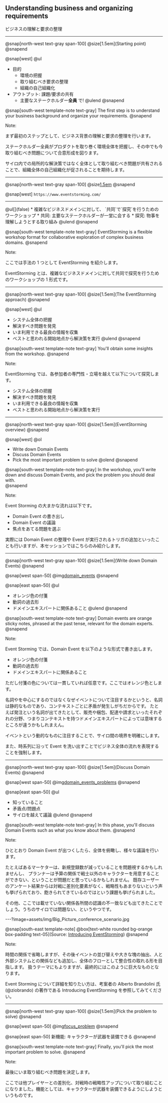 ## Understanding business and organizing requirements

ビジネスの理解と要求の整理

---

@snap[north-west text-gray span-100]
@size[1.5em](Starting point)
@snapend

@snap[west]
@ul[](false)
* 目的
    * 環境の把握
    * 取り組むべき要求の整理
    * 組織の自己組織化 
* アウトプット: 課題/要求の共有
    * 主要なステークホルダー**全員** で!
@ulend
@snapend

@snap[south-west template-note text-gray]
The first step is to understand your business background and organize your requirements.
@snapend

Note:

まず最初のステップとして、ビジネス背景の理解と要求の整理を行います。

ステークホルダー全員がプロダクトを取り巻く環境全体を把握し、その中でも今取り組むべき問題について合意形成を図ります。

サイロ内での局所的な解決策ではなく全体として取り組むべき問題が共有されることで、組織全体の自己組織化が促されることを期待します。

---

@snap[north-west text-gray span-100]
@size[1.5em](EventStorming)
@snapend

@snap[west]
`https://www.eventstorming.com/`
<hr/>
@ul[](false)
* 複雑なビジネスドメインに対して、
  `共同`で`探究`を行うためのワークショップ
    * 共同: 主要なステークホルダーが一堂に会する
    * 探究: 物事を理解しようとする取り組み
@ulend
@snapend

@snap[south-west template-note text-gray]
EventStorming is a flexible workshop format for collaborative exploration of complex business domains.
@snapend

Note:

ここでは手法の 1 つとして EventStorming を紹介します。

EventStorming とは、複雑なビジネスドメインに対して共同で探究を行うためのワークショップの 1 形式です。

---

@snap[north-west text-gray span-100]
@size[1.5em](The EventStorming approach)
@snapend

@snap[west]
@ul[](false)
* システム全体の把握
* 解決すべき問題を発見
* いま利用できる最良の情報を収集
* ベストと思われる開始地点から解決策を実行
@ulend
@snapend

@snap[south-west template-note text-gray]
You'll obtain some insights from the workshop.
@snapend

Note:

EventStorming では、各参加者の専門性・立場を越えて以下について探究します。 

* システム全体の把握
* 解決すべき問題を発見
* いま利用できる最良の情報を収集
* ベストと思われる開始地点から解決策を実行 

---

@snap[north-west text-gray span-100]
@size[1.5em](EventStorming overview)
@snapend

@snap[west]
@ol[](false)
* Write down Domain Events
* Discuss Domain Events
* Pick the most important problem to solve
@olend
@snapend

@snap[south-west template-note text-gray]
In the workshop, you'll write down and discuss Domain Events, and pick the problem you should deal with.  
@snapend

Note:

Event Storming の大まかな流れは以下です。

* Domain Event の書き出し
* Domain Event の議論
* 焦点をあてる問題を選ぶ

実際には Domain Event の整理や Event が実行されるトリガの追加といったことも行いますが、本セッションではこちらのみ紹介します。

---

@snap[north-west text-gray span-100]
@size[1.5em](Write down Domain Events)
@snapend

@snap[west span-50]
@img[domain_events](assets/img/domain_events.jpg)
@snapend

@snap[east span-50]
@ul[](false)
* オレンジ色の付箋
* 動詞の過去形
* ドメインエキスパートに関係あること
@ulend
@snapend

@snap[south-west template-note text-gray]
Domain events are orange sticky notes, phrased at the past tense, relevant for the domain experts. 
@snapend

Note:

Event Storming では、Domain Event を以下のような形式で書き出します。

* オレンジ色の付箋
* 動詞の過去形
* ドメインエキスパートに関係あること

ただし付箋の色については一貫していれば任意です。ここではオレンジ色とします。

名詞やを中心にするのではなくなぜイベントについて注目するかというと、名詞は静的なものであり、コンテキストごとに矛盾が発生しがちだからです。
たとえば発注という名詞が出てきたとして、販売や梱包、配達や請求といったそれぞれの分野、つまりコンテキストを持つドメインエキスパートによっては意味するところが違うかもしれまえん。

イベントという動的なものに注目することで、サイロ間の境界を明確にします。

また、時系列に沿って Event を洗い出すことでビジネス全体の流れを表現することを強制します。

---

@snap[north-west text-gray span-100]
@size[1.5em](Discuss Domain Events)
@snapend

@snap[west span-50]
@img[domain_events_problems](assets/img/domain_events_problems.jpg)
@snapend

@snap[east span-50]
@ul[](false)
* 知っていること
* 矛盾点/問題点
* サイロを越えて議論
@ulend
@snapend

@snap[south-west template-note text-gray]
In this phase, you'll discuss Domain Events such as what you know about them.
@snapend

Note:

ひととおり Domain Event が出つくしたら、全体を俯瞰し、様々な議論を行います。

たとえばあるマーケターは、新規登録数が減っていることを問題視するかもしれませんし、
プランナーは予算の関係で戦士以外のキャラクターを用意することができない、ということが問題だと思っているかもしれません。
既存ユーザーのアンケート結果からは対戦に差別化要素がなく、戦略性もあまりないという声も挙げられており、飽きられてきているのではという課題も挙げられました。

その他、ここでは載せていない関係各所間の認識の不一致なども出てきたことでしょう。うちのサイロでは問題ない、というやつです。

---?image=assets/img/Big_Picture_conference_scenario.jpg

@snap[south-east template-note]
@box[text-white rounded bg-orange box-padding text-05](Source: [Introducing EventStorming](https://leanpub.com/introducing_eventstorming))
@snapend

Note:

時間の関係で省略しますが、その後イベントの並び替えや大きな塊の抽出、人と外部システムとの関係なども追加し、全体のフローとして整合性の取れる形を目指します。
扱うテーマにもよりますが、最終的にはこのように巨大なものとなります。

Event Storming について詳細を知りたい方は、考案者の Alberto Brandolini 氏(@ziobrando) の著作である Introducing EventStorming を参照してみてください。  

---

@snap[north-west text-gray span-100]
@size[1.5em](Pick the problem to solve)
@snapend

@snap[west span-50]
@img[focus_problem](assets/img/focus_problem.jpg)
@snapend

@snap[east span-50]
新機能: キャラクターが武器を装備できる
@snapend

@snap[south-west template-note text-gray]
Finally, you'll pick the most important problem to solve.
@snapend

Note:

最後にいま取り組むべき問題を決定します。

ここでは他プレイヤーとの差別化、対戦時の戦略性アップについて取り組むことになりました。機能としては、キャラクターが武器を装備できるようにしようというものです。
